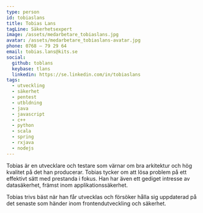 ```yaml
---
type: person
id: tobiaslans
title: Tobias Lans
tagLine: Säkerhetsexpert
image: /assets/medarbetare_tobiaslans.jpg
avatar: /assets/medarbetare_tobiaslans-avatar.jpg
phone: 0768 – 79 29 64
email: tobias.lans@kits.se
social:
  github: toblans
  keybase: tlans
  linkedin: https://se.linkedin.com/in/tobiaslans
tags:
  - utveckling
  - säkerhet
  - pentest
  - utbldning
  - java
  - javascript
  - c++
  - python
  - scala
  - spring
  - rxjava
  - nodejs
---
```


Tobias är en utvecklare och testare som värnar om bra arkitektur och hög kvalitet på det han producerar. Tobias tycker om att lösa problem på ett effektivt sätt med prestanda i fokus. Han har även ett gediget intresse av datasäkerhet, främst inom applikationssäkerhet.

Tobias trivs bäst när han får utvecklas och försöker hålla sig uppdaterad på det senaste som händer inom frontendutveckling och säkerhet.
